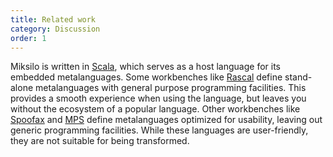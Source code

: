 ```yaml
---
title: Related work
category: Discussion
order: 1
---
```


Miksilo is written in [Scala](http://www.scala-lang.org/"), which serves as a host language for its embedded metalanguages. Some workbenches like [Rascal](https://github.com/usethesource/rascal") define stand-alone metalanguages with general purpose programming facilities. This provides a smooth experience when using the language, but leaves you without the ecosystem of a popular language. Other workbenches like [Spoofax](http://metaborg.org/en/latest/) and [MPS](https://www.jetbrains.com/mps/) define metalanguages optimized for usability, leaving out generic programming facilities. While these languages are user-friendly, they are not suitable for being transformed.